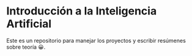 # Introducción a la Inteligencia Artificial

Este es un repositorio para manejar los proyectos y escribir resúmenes sobre teoría 😀.
